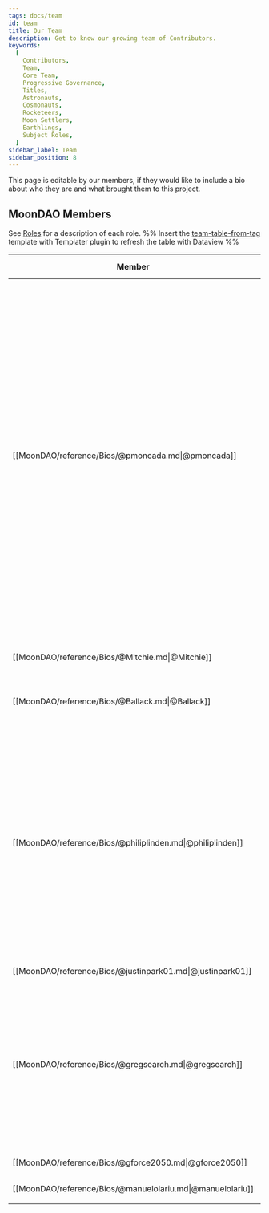 ```yaml
---
tags: docs/team
id: team
title: Our Team
description: Get to know our growing team of Contributors.
keywords:
  [
    Contributors,
    Team,
    Core Team,
    Progressive Governance,
    Titles,
    Astronauts,
    Cosmonauts,
    Rocketeers,
    Moon Settlers,
    Earthlings,
    Subject Roles,
  ]
sidebar_label: Team
sidebar_position: 8
---
```

This page is editable by our members, if they would like to include a bio about who they are and what brought them to this project.

## MoonDAO Members
See [Roles](Roles.md) for a description of each role.
%% 
Insert the [team-table-from-tag](team-table-from-tag.md) template with Templater plugin to refresh the table with
Dataview
%%

| Member                                                     | Roles                                                              | Member Since       | Bio                                                                                                                                                                                                                                                                                                                                                                                                                                                                                                                                                                                                                                                                                                                                                                   |
| ---------------------------------------------------------- | ------------------------------------------------------------------ | ------------------ | --------------------------------------------------------------------------------------------------------------------------------------------------------------------------------------------------------------------------------------------------------------------------------------------------------------------------------------------------------------------------------------------------------------------------------------------------------------------------------------------------------------------------------------------------------------------------------------------------------------------------------------------------------------------------------------------------------------------------------------------------------------------- |
| [[MoonDAO/reference/Bios/@pmoncada.md\|@pmoncada]]         | <ul><li>Astronaut</li><li>Rocketeer</li><li>Moon Settler</li></ul> | November 22, 2021  | Hey I'm Pablo, I used to work at BigTech but dropped out after seeing where the world could be headed with centralized control over billions of people's lives. I see decentralization as an answer to fixing some of those problems. For the past year and a half I have worked on JuntoDAO to allow people to collectively govern their real life and digital assets with smart contacts. Basically making it easier to share things with your friends. I was also a core contributor at ConstitutionDAO (controversially, I "resigned"). Before that I worked at Waymo (Google's self driving car), YoutubeVR, and in biotech. I mostly grew up in Ann Arbor, MI, and went to Michigan (go blue!), but I'm very culturally Spanish and lived in Zaragoza as a kid. |
| [[MoonDAO/reference/Bios/@Mitchie.md\|@Mitchie]]           | <ul><li>Rocketeer</li><li>Moon Settler</li></ul>                   | \-                 | \-                                                                                                                                                                                                                                                                                                                                                                                                                                                                                                                                                                                                                                                                                                                                                                    |
| [[MoonDAO/reference/Bios/@Ballack.md\|@Ballack]]           | <ul><li>Rocketeer</li><li>Delegate</li></ul>                       | January 20, 2022   | \-                                                                                                                                                                                                                                                                                                                                                                                                                                                                                                                                                                                                                                                                                                                                                                    |
| [[MoonDAO/reference/Bios/@philiplinden.md\|@philiplinden]] | <ul><li>Rocketeer</li><li>Moon Settler</li></ul>                   | September 22, 2022 | Phil is a spacecraft engineer, writer, and all around space nerd. His core values are: Do Good, Be Collaborative, Dream Big, Strive for Openness, and Take Pride in Every Task. Phil's professional experience includes R&D engineering for [SpaceX](SpaceX.md) (Mechanical/Reusability Engineering for Dragon Capsule), R&D engineering for Lockheed Martin Space (Electro-Optical engineer), Mission Operations for Planet Labs (Space Systems Engineer), and research for [Open Lunar Foundation](Open%20Lunar%20Foundation.md) (Fellow).                                                                                                                                                                                                                          |
| [[MoonDAO/reference/Bios/@justinpark01.md\|@justinpark01]] | Moon Settler                                                       | \-                 | \-                                                                                                                                                                                                                                                                                                                                                                                                                                                                                                                                                                                                                                                                                                                                                                    |
| [[MoonDAO/reference/Bios/@gregsearch.md\|@gregsearch]]     | Moon Settler                                                       | November 05, 2022  | Greg holds a Bachelor’s degree in Mathematics and Aeronautical Engineering, and a Master’s in Electrical Engineering. He helped early research in the Low Cost Attritable Aircraft Technology (LCAAT) program which became Skyborg. His research focuses mainly in aerospace, including: magnetic navigation, laser air data systems, and more.                                                                                                                                                                                                                                                                                                                                                                                                                       |
| [[MoonDAO/reference/Bios/@gforce2050.md\|@gforce2050]]     | Explorer                                                           | November 15, 2022  | \-                                                                                                                                                                                                                                                                                                                                                                                                                                                                                                                                                                                                                                                                                                                                                                    |
| [[MoonDAO/reference/Bios/@manuelolariu.md\|@manuelolariu]] | <ul><li>Voyager</li></ul>                                          | \-                 |                                                                                                                                                                                                                                                                                                                                                                                                                                                                                                                                                                                                                                                                                                                                       |
